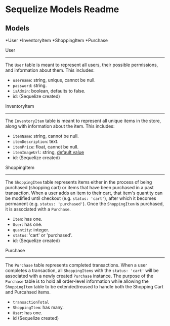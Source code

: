 # Sequelize Models Readme

## Models

*User
*InventoryItem
*ShoppingItem
*Purchase

User
___

The `User` table is meant to represent all users, their possible permissions, and information about
them. This includes:
- `username`: string, unique, cannot be null.
- `password`: string.
- `isAdmin`: boolean, defaults to false.
- id: (Sequelize created)

InventoryItem
___
The `InventoryItem` table is meant to represent all unique items in the store, along with information about
the item. This includes:
- `itemName`: string, cannot be null.
- `itemDescription`: text.
- `itemPrice`: float, cannot be null.
- `itemImageUrl`: string, [default value](https://thumbnail.imgbin.com/10/10/4/imgbin-super-mario-3d-world-super-mario-bros-super-mario-64-mario-bros-iGV3c2jxd4VxnTXY2PvDTMkS5_t.jpg)
- id: (Sequelize created)

ShoppingItem
___
The `ShoppingItem` table represents items either in the process of being purchased (shopping cart) or
items that have been purchased in a past transaction. When a user adds an item to their cart, that
item's quantity can be modified until checkout (e.g. `status: 'cart'`), after which it becomes
permanent (e.g. `status: 'purchased'`). Once the `ShoppingItem` is purchased, it is associated with
a `Purchase`.
- `Item`: has one.
- `User`: has one.
- `quantity`: integer.
- `status`: 'cart' or 'purchased'.
- id: (Sequelize created)

Purchase
___
The `Purchase` table represents completed transactions. When a user completes a transaction, all
`ShoppingItems` with the `status: 'cart'` will be associated with a newly created `Purchase` instance.
The purpose of the `Purchase` table is to hold all order-level information while allowing the
`ShoppingItem` table to be extended/reused to handle both the Shopping Cart and Purcahsed items.
- `transactionTotal`
- `ShoppingItem`: has many.
- `User`: has one.
- id (Sequelize created)

